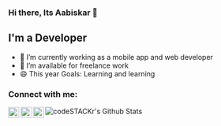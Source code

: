 ### Hi there, Its Aabiskar 👋

## I'm a Developer

- 🔭 I’m currently working as a mobile app and web developer
- 👯 I’m available for freelance work
- 😄 This year Goals: Learning and learning

### Connect with me:

[<img align="left" alt="linkedin | LinkedIn" width="22px" src="https://cdn.jsdelivr.net/npm/simple-icons@v3/icons/linkedin.svg" />][linkedin]
[<img align="left" alt="instagram | Instagram" width="22px" src="https://cdn.jsdelivr.net/npm/simple-icons@v3/icons/instagram.svg" />][instagram]
[<img align="left" alt="facebook | Instagram" width="22px" src="https://cdn.jsdelivr.net/npm/simple-icons@v3/icons/facebook.svg" />][facebook]


<!--
**aabiskar1/aabiskar1** is a ✨ _special_ ✨ repository because its `README.md` (this file) appears on your GitHub profile.

Here are some ideas to get you started:

- 🔭 I’m currently working on ...
- 🌱 I’m currently learning ...
- 👯 I’m looking to collaborate on ...
- 🤔 I’m looking for help with ...
- 💬 Ask me about ...
- 📫 How to reach me: ...
- 😄 Pronouns: ...
- ⚡ Fun fact: ...
-->
<img align="left" alt="codeSTACKr's Github Stats" src="https://github-readme-stats.codestackr.vercel.app/api?username=aabiskar1&show_icons=true&hide_border=true" />

[instagram]: https://www.instagram.com/aabiskar1/
[linkedin]: https://www.linkedin.com/in/aabiskar/
[facebook]: https://www.facebook.com/aabiskar1
